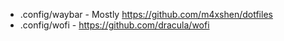  - .config/waybar - Mostly https://github.com/m4xshen/dotfiles
 - .config/wofi - https://github.com/dracula/wofi
